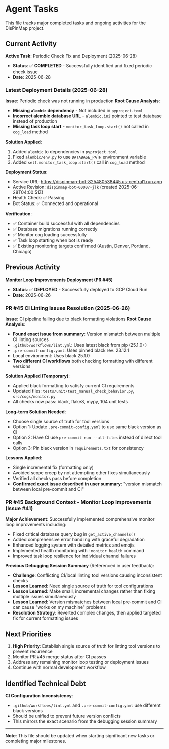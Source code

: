 # Agent Tasks

This file tracks major completed tasks and ongoing activities for the DisPinMap project.

## Current Activity
**Active Task**: Periodic Check Fix and Deployment (2025-06-28)
- **Status**: ✅ **COMPLETED** - Successfully identified and fixed periodic check issue
- **Date**: 2025-06-28

### Latest Deployment Details (2025-06-28)
**Issue**: Periodic check was not running in production
**Root Cause Analysis**:
- **Missing `alembic` dependency** - Not included in `pyproject.toml`
- **Incorrect alembic database URL** - `alembic.ini` pointed to test database instead of production
- **Missing task loop start** - `monitor_task_loop.start()` not called in `cog_load` method

**Solution Applied**:
1. Added `alembic` to dependencies in `pyproject.toml`
2. Fixed `alembic/env.py` to use `DATABASE_PATH` environment variable
3. Added `self.monitor_task_loop.start()` call in `cog_load` method

**Deployment Status**:
- Service URL: https://dispinmap-bot-825480538445.us-central1.run.app
- Active Revision: `dispinmap-bot-00007-jlk` (created 2025-06-28T04:00:51Z)
- Health Check: ✅ Passing
- Bot Status: ✅ Connected and operational

**Verification**:
- ✅ Container build successful with all dependencies
- ✅ Database migrations running correctly
- ✅ Monitor cog loading successfully
- ✅ Task loop starting when bot is ready
- ✅ Existing monitoring targets confirmed (Austin, Denver, Portland, Chicago)

## Previous Activity
**Monitor Loop Improvements Deployment (PR #45)**
- **Status**: ✅ **DEPLOYED** - Successfully deployed to GCP Cloud Run
- **Date**: 2025-06-26

### PR #45 CI Linting Issues Resolution (2025-06-26)
**Issue**: CI pipeline failing due to black formatting violations
**Root Cause Analysis**:
- **Found exact issue from summary**: Version mismatch between multiple CI linting sources
- `.github/workflows/lint.yml`: Uses latest black from pip (25.1.0+)
- `.pre-commit-config.yaml`: Uses pinned black rev: 23.12.1
- Local environment: Uses black 25.1.0
- **Two different CI workflows** both checking formatting with different versions

**Solution Applied (Temporary)**:
- Applied black formatting to satisfy current CI requirements
- Updated files: `tests/unit/test_manual_check_behavior.py`, `src/cogs/monitor.py`
- All checks now pass: black, flake8, mypy, 104 unit tests

**Long-term Solution Needed**:
- Choose single source of truth for tool versions
- Option 1: Update `.pre-commit-config.yaml` to use same black version as CI
- Option 2: Have CI use `pre-commit run --all-files` instead of direct tool calls
- Option 3: Pin black version in `requirements.txt` for consistency

**Lessons Applied**:
- Single incremental fix (formatting only)
- Avoided scope creep by not attempting other fixes simultaneously
- Verified all checks pass before completion
- **Confirmed exact issue described in user summary**: "version mismatch between local pre-commit and CI"

### PR #45 Background Context - Monitor Loop Improvements (Issue #41)
**Major Achievement**: Successfully implemented comprehensive monitor loop improvements including:
- Fixed critical database query bug in `get_active_channels()`
- Added comprehensive error handling with graceful degradation
- Enhanced logging system with detailed metrics and emojis
- Implemented health monitoring with `!monitor_health` command
- Improved task loop resilience for individual channel failures

**Previous Debugging Session Summary** (Referenced in user feedback):
- **Challenge**: Conflicting CI/local linting tool versions causing inconsistent checks
- **Lesson Learned**: Need single source of truth for tool configurations
- **Lesson Learned**: Make small, incremental changes rather than fixing multiple issues simultaneously
- **Lesson Learned**: Version mismatches between local pre-commit and CI can cause "works on my machine" problems
- **Resolution Strategy**: Reverted complex changes, then applied targeted fix for current formatting issues

## Next Priorities
1. **High Priority**: Establish single source of truth for linting tool versions to prevent recurrence
2. Monitor PR #45 merge status after CI passes
3. Address any remaining monitor loop testing or deployment issues
4. Continue with normal development workflow

## Identified Technical Debt
**CI Configuration Inconsistency**:
- `.github/workflows/lint.yml` and `.pre-commit-config.yaml` use different black versions
- Should be unified to prevent future version conflicts
- This mirrors the exact scenario from the debugging session summary

---
**Note**: This file should be updated when starting significant new tasks or completing major milestones.
